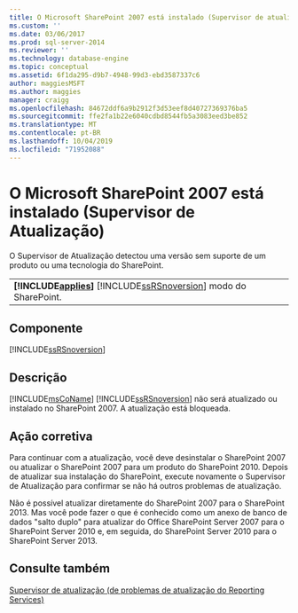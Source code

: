 ```yaml
---
title: O Microsoft SharePoint 2007 está instalado (Supervisor de atualização) | Microsoft Docs
ms.custom: ''
ms.date: 03/06/2017
ms.prod: sql-server-2014
ms.reviewer: ''
ms.technology: database-engine
ms.topic: conceptual
ms.assetid: 6f1da295-d9b7-4948-99d3-ebd3587337c6
author: maggiesMSFT
ms.author: maggies
manager: craigg
ms.openlocfilehash: 84672ddf6a9b2912f3d53eef8d40727369376ba5
ms.sourcegitcommit: ffe2fa1b22e6040cdbd8544fb5a3083eed3be852
ms.translationtype: MT
ms.contentlocale: pt-BR
ms.lasthandoff: 10/04/2019
ms.locfileid: "71952088"
---
```

# <a name="microsoft-sharepoint-2007-is-installed-upgrade-advisor"></a>O Microsoft SharePoint 2007 está instalado (Supervisor de Atualização)
  O Supervisor de Atualização detectou uma versão sem suporte de um produto ou uma tecnologia do SharePoint.  
  
||  
|-|  
|**[!INCLUDE[applies](../../includes/applies-md.md)]**  [!INCLUDE[ssRSnoversion](../../includes/ssrsnoversion-md.md)] modo do SharePoint.|  
  
## <a name="component"></a>Componente  
 [!INCLUDE[ssRSnoversion](../../includes/ssrsnoversion-md.md)]  
  
## <a name="description"></a>Descrição  
 [!INCLUDE[msCoName](../../includes/msconame-md.md)] [!INCLUDE[ssRSnoversion](../../includes/ssrsnoversion-md.md)] não será atualizado ou instalado no SharePoint 2007. A atualização está bloqueada.  
  
## <a name="corrective-action"></a>Ação corretiva  
 Para continuar com a atualização, você deve desinstalar o SharePoint 2007 ou atualizar o SharePoint 2007 para um produto do SharePoint 2010. Depois de atualizar sua instalação do SharePoint, execute novamente o Supervisor de Atualização para confirmar se não há outros problemas de atualização.  
  
 Não é possível atualizar diretamente do SharePoint 2007 para o SharePoint 2013. Mas você pode fazer o que é conhecido como um anexo de banco de dados "salto duplo" para atualizar do Office SharePoint Server 2007 para o SharePoint Server 2010 e, em seguida, do SharePoint Server 2010 para o SharePoint Server 2013.  
  
## <a name="see-also"></a>Consulte também  
 [Supervisor de atualização &#40;de problemas de atualização do Reporting Services&#41;](../../../2014/sql-server/install/reporting-services-upgrade-issues-upgrade-advisor.md)  
  
  

